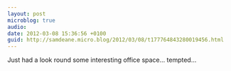 ```yaml
---
layout: post
microblog: true
audio: 
date: 2012-03-08 15:36:56 +0100
guid: http://samdeane.micro.blog/2012/03/08/t177764843280019456.html
---
```

Just had a look round some interesting office space… tempted...
